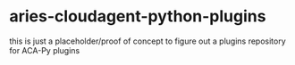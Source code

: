 # aries-cloudagent-python-plugins

this is just a placeholder/proof of concept to figure out a plugins repository for ACA-Py plugins

